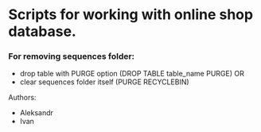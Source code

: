 # Scripts for working with online shop database.

### For removing sequences folder:
- drop table with PURGE option (DROP TABLE table_name PURGE)
OR
- clear sequences folder itself (PURGE RECYCLEBIN)

Authors:
- Aleksandr
- Ivan
